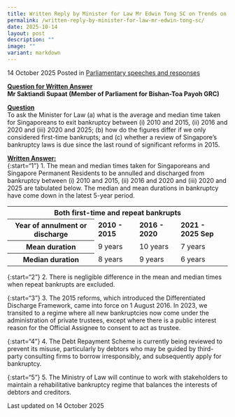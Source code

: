 ```yaml
---
title: Written Reply by Minister for Law Mr Edwin Tong SC on Trends on Duration to Exit Bankruptcy from 2010 to 2025, and Possible Review of Bankruptcy Laws
permalink: /written-reply-by-minister-for-law-mr-edwin-tong-sc/
date: 2025-10-14
layout: post
description: ""
image: ""
variant: markdown
---
```

14 October 2025 Posted in [Parliamentary speeches and responses](/news/parliamentary-speeches) 

<b><u>Question for Written Answer</u></b><br>
<b>Mr Saktiandi Supaat (Member of Parliament for Bishan-Toa Payoh GRC)</b>


<b><u>Question</u></b><br>
To ask the Minister for Law (a) what is the average and median time taken for Singaporeans to exit bankruptcy between (i) 2010 and 2015, (ii) 2016 and 2020 and (iii) 2020 and 2025; (b) how do the figures differ if we only considered first-time bankrupts; and (c) whether a review of Singapore’s bankruptcy laws is due since the last round of significant reforms in 2015.

<b><u>Written Answer:</u></b><br>
{:start=“1”}
1.&nbsp;The mean and median times taken for Singaporeans and Singapore Permanent Residents to be annulled and discharged from bankruptcy between (i) 2010 and 2015, (ii) 2016 and 2020 and (iii) 2020 and 2025 are tabulated below. The median and mean durations in bankruptcy have come down in the latest 5-year period.

<table><tbody><tr><th colspan="4"><b>Both first-time and repeat bankrupts</b></th>
	</tr><tr><th scope="row"><b>Year of annulment or discharge</b></th><td><b>2010 - 2015</b></td><td><b>2016 - 2020</b></td><td><b>2021 - 2025 Sep</b></td></tr><tr><th scope="row"><b>Mean duration</b></th><td>9 years</td><td>10 years</td><td>7 years</td></tr><tr><th scope="row"><b>Median duration</b></th><td>8 years</td><td>9 years</td><td>6 years</td></tr>
</tbody></table>

{:start=“2”}
2.&nbsp;There is negligible difference in the mean and median times when repeat bankrupts are excluded.

{:start=“3”}
3.&nbsp;The 2015 reforms, which introduced the Differentiated Discharge Framework, came into force on 1 August 2016. In 2023, we transited to a regime where all new bankruptcies now come under the administration of private trustees, except where there is a public interest reason for the Official Assignee to consent to act as trustee.

{:start=“4”}
4.&nbsp;The Debt Repayment Scheme is currently being reviewed to prevent its misuse, particularly by debtors who may be guided by third-party consulting firms to borrow irresponsibly, and subsequently apply for bankruptcy.

{:start=“5”}
5.&nbsp;The Ministry of Law will continue to work with stakeholders to maintain a rehabilitative bankruptcy regime that balances the interests of debtors and creditors.

<p class="right-side-updated">Last updated on 14 October 2025</p>
